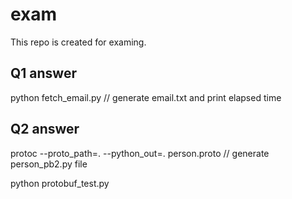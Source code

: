 # exam
This repo is created for examing.

## Q1 answer
python fetch_email.py // generate email.txt and print elapsed time

## Q2 answer
protoc --proto_path=. --python_out=. person.proto // generate person_pb2.py file 

python protobuf_test.py 
